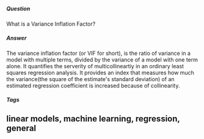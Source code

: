 ##### Question
What is a Variance Inflation Factor?

##### Answer
The variance inflation factor (or VIF for short), is the ratio of variance in a model with multiple terms, divided by the variance of a model with one term alone. It quantifies the serverity of multicollineartiy in an ordinary least squares regression analysis. It provides an index that measures how much the variance(the square of the estimate's standard deviation) of an estimated regression coefficient is increased because of collinearity.


##### Tags
linear models, machine learning, regression, general
----
